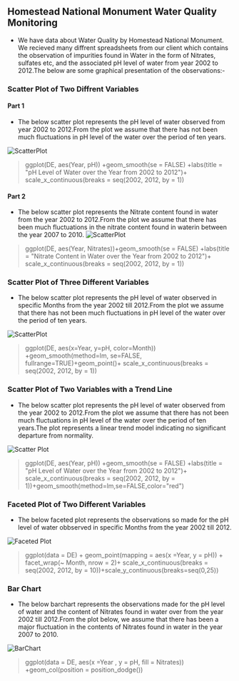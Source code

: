 ## Homestead National Monument Water Quality Monitoring
* We have data about Water Quality by Homestead National Monument. We recieved many diffrent spreadsheets from our client which contains the observation of impurities found in Water in the form of Nitrates, sulfates etc, and the associated pH level of water from year 2002 to 2012.The below are some graphical presentation of the observations:-

### Scatter Plot of Two Diffrent Variables
#### Part 1
* The below scatter plot represents the pH level of water observed from year 2002 to 2012.From the plot we assume that there has not been much fluctuations in pH level of the water over the period of ten years.

![ScatterPlot](https://github.com/vishekha1223/ISQA-8086_Data_To_Decision/blob/master/Data%20Exploration/Plots/Scatter%20Plot%20of%20Two%20Diffrent%20Variables-1.png)
>ggplot(DE, aes(Year, pH)) +geom_smooth(se = FALSE) +labs(title = "pH Level of Water over the Year from 2002 to 2012")+ scale_x_continuous(breaks = seq(2002, 2012, by = 1))

#### Part 2
* The below scatter plot represents the Nitrate content found in water from the year 2002 to 2012.From the plot we assume that there has  been much fluctuations in the nitrate content found in waterin between the year 2007 to 2010.
![ScatterPlot](https://github.com/vishekha1223/ISQA-8086_Data_To_Decision/blob/master/Data%20Exploration/Plots/Scatter%20Plot%20of%20Two%20Diffrent%20Variables-2.png)

>ggplot(DE, aes(Year, Nitrates))+geom_smooth(se = FALSE) +labs(title = "Nitrate Content in Water over the Year from 2002 to 2012")+ scale_x_continuous(breaks = seq(2002, 2012, by = 1))

### Scatter Plot of Three Different Variables
* The below scatter plot represents the pH level of water observed in specific Months from the year 2002 till 2012.From the plot we assume that there has not been much fluctuations in pH level of the water over the period of ten years.

![ScatterPlot](https://github.com/vishekha1223/ISQA-8086_Data_To_Decision/blob/master/Data%20Exploration/Plots/Scatter%20Plot%20of%20Three%20Different%20Variables.png)
>ggplot(DE, aes(x=Year, y=pH, color=Month)) +geom_smooth(method=lm, se=FALSE, fullrange=TRUE)+geom_point()+ scale_x_continuous(breaks = seq(2002, 2012, by = 1))


### Scatter Plot of Two Variables with a Trend Line
* The below scatter plot represents the pH level of water observed from the year 2002 to 2012.From the plot we assume that there has not been much fluctuations in pH level of the water over the period of ten years.The plot represents a linear trend model indicating no significant departure from normality.

![Scatter Plot](https://github.com/vishekha1223/ISQA-8086_Data_To_Decision/blob/master/Data%20Exploration/Plots/Scatter%20Plot%20of%20two%20variables%20with%20Trend%20Line.png) 
>ggplot(DE, aes(Year, pH)) +geom_smooth(se = FALSE) +labs(title = "pH Level of Water over the Year from 2002 to 2012")+ scale_x_continuous(breaks = seq(2002, 2012, by = 1))+geom_smooth(method=lm,se=FALSE,color="red")


### Faceted Plot of Two Different Variables
* The below faceted plot represents the observations so made for the pH level of water obbserved in specific Months from the year 2002 till 2012. 

![Faceted Plot](https://github.com/vishekha1223/ISQA-8086_Data_To_Decision/blob/master/Data%20Exploration/Plots/Faceted%20Plot%20of%20Two%20variables.png) 
>ggplot(data = DE) + geom_point(mapping = aes(x =Year, y = pH)) + facet_wrap(~ Month, nrow = 2)+ scale_x_continuous(breaks = seq(2002, 2012, by = 10))+scale_y_continuous(breaks=seq(0,25))


### Bar Chart
* The below barchart represents the observations made for the pH level of water and the content of Nitrates found in water over from the year 2002 till 2012.From the plot below, we assume that there has been a major fluctuation in the contents of Nitrates found in water in the year 2007 to 2010.

![BarChart](https://github.com/vishekha1223/ISQA-8086_Data_To_Decision/blob/master/Data%20Exploration/Plots/barchart.png) 
>ggplot(data = DE, aes(x =Year , y = pH, fill = Nitrates)) +geom_col(position = position_dodge()) 

